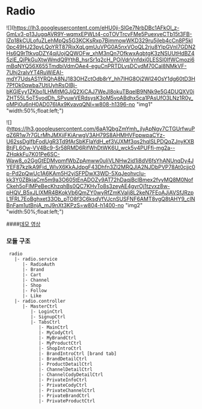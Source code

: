 # Radio

![](https://lh3.googleusercontent.com/eHU0ji-SlGe7NrbDBc1AFkOl_z-GmLv3-p13JugqAVR9Y-wqmxEPWLt4-coTOVTrcvFMe5PuexyeCTb15t3FB-IZp18kCULofuZLehMpQs5G3KCKsRxp7BjmmowWKD329ru5jleb4cCn8P5kI0pc49HJ23pyLQoYRT87RjxXqLgmUuVPG0A5nxVOoQL2rju8YlpGVnl7GDN2Hs6Q9rTtkvqDZY4qjUojQQWOFw_xhM3nQn7OfkwxAqbtgK3zNSUUtHdBZ45zIE_QjPkGuXtwWmdQ9YthB_hsrSr1q2cH_POiVdrVnfdxi0LESSl0IfWCmozi6mBqNYQ56X655TmdbiVdmOAe4-eguCnPRTDLvsDCvdM70Cal8NMkVF-7Uhj2ralvYT4RuWiEAI-mdY7UdsAS1YRQhA8NJ183OHZctOdb8rY_hh7IHG8Oj2Wl24OsY1dg60tD3H7PfOk0qwba7UtiUyhRsOIBj-bKGlEyy1ZKbo1LHMItMGJjQ2XiCAJ7WeJl8okuTBqelB9NNk9e5G4DUQXV0iZHT55L5oT5yodDh_SPvuwVERdsysK3oM5voABdhx5ca1PAsUfO3LNz1R0y_oMPi0u6nH0AD076IAx9KvavqQNI=w808-h1396-no "img1" "width:50%;float:left;")



![](https://lh3.googleusercontent.com/6aA1QbgZmYmh_jlyApNgv7CTGUrfwuPqZ6R1w7r7GLrMhJMXjiFKiArwgV3AH79S8AHMHVFppwpaCYz-U62ssDgIfbFodUgR3Td9fArSbKFIaYdH_ef3VJXMf3qs2hqlSLPDQqZJnyKXBBtjFL6Ow-VV4Bc9-Sr58RMD6RifWhDtWK6U_wck5v4PUFfi-mg2a--ZHqkkFu7K01Pe6SC-Waw8_o2GgGtEDMvpmfWbZpAmww0uIiVLNHw2id1i8dV6fsYhANUnqDy4JYEF87kzlkA9Fid_WlvX6KkAJdpgF43Dhfn3ZI2MRQJlA2NJDbPVP78At0cjjc0p-Pd2pQwUc1A6KAm5H2yiSFPDwX3WD-5XqJeohvclu-kk3Y0ZBkjaCm5m9a3O605tEnADOZv9AT72hDaqjBcIBmex2fvyMQ8M0NofCkeh5oFlMPeBecKhzqhBs0QC7KHvTo8s3zeyAE4gyrOj1tzvxz8w-pHQV_B5xJLIXMR4BKokVb6QmZY0wyRfZmKVaIj8L2keN7FEoAJiAVSfJRzpL1FRL7EoBghxet33Ob_pTO8f3C6ksdVfVJcnSUSFNF6AMT8vgQ8tAHY9_cINBnFam1utBnjA_mJ9nXt3KPzS=w804-h1400-no "img2" "width:50%;float:left;")

####[데모 영상](https://www.youtube.com/watch?v=RFWTNNT7i5M)


### 모듈 구조
	 radio
       |- radio.service
          |- RadioAuth
          |- Brand
          |- Cart
          |- Channel
          |- Shop
          |- Follow
          |- Like
       |- radio.controller
          |- MasterCtrl
             |- LoginCtrl
             |- SignupCtrl
             |- TabsCtrl
                |- MainCtrl
                |- MyCodyCtrl
                |- MyBrandCtrl
                |- MyProductCtrl
            	|- ShopIntroCtrl
                |- BrandIntroCtrl [brand tab]
	            |- BrandDetailCtrl
                |- ProductDetailCtrl
                |- ChannelDetailCtrl
                |- ChannelCodyDetailCtrl
				|- PrivateInfoCtrl
                |- PrivateCodyCtrl
                |- PrivateChannelCtrl
                |- PrivateBrandCtrl
                |- PrivateProductCtrl
